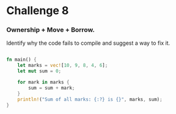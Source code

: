 # Challenge 8

### Ownership + Move + Borrow.

Identify why the code fails to compile and suggest a way to fix it.

```rust

fn main() {
    let marks = vec![10, 9, 8, 4, 6];
    let mut sum = 0;

    for mark in marks {
        sum = sum + mark;
    }
    println!("Sum of all marks: {:?} is {}", marks, sum);
}
```